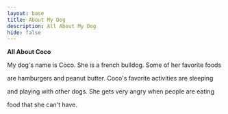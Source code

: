 ```yaml
---
layout: base
title: About My Dog
description: All About My Dog
hide: false
---
```

**All About Coco**

My dog's name is Coco. She is a french bulldog. Some of her favorite foods 

are hamburgers and peanut butter. Coco's favorite activities are sleeping 

and playing with other dogs. She gets very angry when people are eating 

food that she can't have.